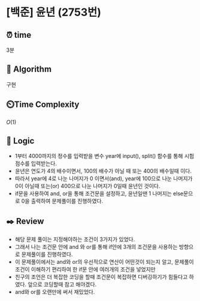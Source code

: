 # [백준] 윤년 (2753번)

## ⏰  **time**

3분

## :pushpin: **Algorithm**

구현

## ⏲️**Time Complexity**

$O(1)$

## :round_pushpin: **Logic**

-  1부터 4000까지의 정수를 입력받을 변수 year에 input(), split() 함수를 통해 시험점수를 입력받는다.
- 윤년은 연도가 4의 배수이면서, 100의 배수가 아닐 때 또는 400의 배수일때 이다.
- 따라서 year에 4로 나눈 나머지가 0 이면서(and), year에 100으로 나눈 나머지가 0이 아닐때 또는(or) 400으로 나눈 나머지가 0일때 윤년인 것이다.
- if문을 사용하여 and, or을 통해 조건문을 설정하고, 윤년일땐 1 나머지는 else문으로 0을 출력하여 문제풀이를 진행하였다.

## :black_nib: **Review**

- 해당 문제 풀이는 지정해야하는 조건이 3가지가 있었다.
- 그래서 나는 조건문 안에 and 와 or를 통해 if안에 3개의 조건문을 사용하는 방향으로 문제풀이를 진행하였다.
- 이 문제풀이에서는 and와 or의 우선적으로 연산이 어떤것이 되는지 알고, 문제풀이 조건이 이해하기 편리하여 한 if문 안에 여러개의 조건을 넣었지만
- 친구의 조언은 더 복잡한 코딩을 할때 조건문이 복잡하면 디버깅하기가 힘들다고 하였다. 앞으로 코딩할때 참고 해야겠다.
- and와 or를 오랜만에 써서 재밌었다.